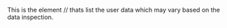 <a>This is the element </a> // thats list the user data which may vary based on the data inspection.
<tag attribute ="value" anotherattrbute=value> </tag>